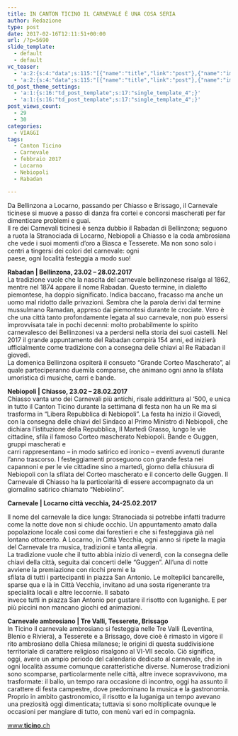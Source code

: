 ```yaml
---
title: IN CANTON TICINO IL CARNEVALE È UNA COSA SERIA
author: Redazione
type: post
date: 2017-02-16T12:11:51+00:00
url: /?p=5690
slide_template:
  - default
  - default
vc_teaser:
  - 'a:2:{s:4:"data";s:115:"[{"name":"title","link":"post"},{"name":"image","image":"featured","link":"none"},{"name":"text","mode":"excerpt"}]";s:7:"bgcolor";s:0:"";}'
  - 'a:2:{s:4:"data";s:115:"[{"name":"title","link":"post"},{"name":"image","image":"featured","link":"none"},{"name":"text","mode":"excerpt"}]";s:7:"bgcolor";s:0:"";}'
td_post_theme_settings:
  - 'a:1:{s:16:"td_post_template";s:17:"single_template_4";}'
  - 'a:1:{s:16:"td_post_template";s:17:"single_template_4";}'
post_views_count:
  - 29
  - 30
categories:
  - VIAGGI
tags:
  - Canton Ticino
  - Carnevale
  - febbraio 2017
  - Locarno
  - Nebiopoli
  - Rabadan

---
```

Da Bellinzona a Locarno, passando per Chiasso e Brissago, il Carnevale ticinese si muove a passo di danza fra cortei e concorsi mascherati per far dimenticare problemi e guai.  
Il re dei Carnevali ticinesi è senza dubbio il Rabadan di Bellinzona; seguono a ruota la Stranociada di Locarno, Nebiopoli a Chiasso e la coda ambrosiana che vede i suoi momenti d&#8217;oro a Biasca e Tesserete. Ma non sono solo i centri a tingersi dei colori del carnevale: ogni  
paese, ogni località festeggia a modo suo!

**Rabadan | Bellinzona, 23.02 – 28.02.2017**  
La tradizione vuole che la nascita del carnevale bellinzonese risalga al 1862, mentre nel 1874 appare il nome Rabadan. Questo termine, in dialetto piemontese, ha doppio significato. Indica baccano, fracasso ma anche un uomo mal ridotto dalle privazioni. Sembra che la parola derivi dal termine mussulmano Ramadan, appreso dai piemontesi durante le crociate. Vero è che una città tanto profondamente legata al suo carnevale, non può essersi improvvisata tale in pochi decenni: molto probabilmente lo spirito carnevalesco dei Bellinzonesi va a perdersi nella storia dei suoi castelli. Nel 2017 il grande appuntamento del Rabadan compirà 154 anni, ed inizierà ufficialmente come tradizione con a consegna delle chiavi al Re Rabadan il giovedì.  
La domenica Bellinzona ospiterà il consueto &#8220;Grande Corteo Mascherato&#8221;, al quale parteciperanno duemila comparse, che animano ogni anno la sfilata umoristica di musiche, carri e bande.

**Nebiopoli | Chiasso, 23.02 – 28.02.2017**  
Chiasso vanta uno dei Carnevali più antichi, risale addirittura al ‘500, e unica in tutto il Canton Ticino durante la settimana di festa non ha un Re ma si trasforma in “Libera Repubblica di Nebiopoli”. La festa ha inizio il Giovedì, con la consegna delle chiavi del Sindaco al Primo Ministro di Nebiopoli, che dichiara l’istituzione della Repubblica, Il Martedì Grasso, lungo le vie cittadine, sfila il famoso Corteo mascherato Nebiopoli. Bande e Guggen, gruppi mascherati e  
carri rappresentano &#8211; in modo satirico ed ironico &#8211; eventi avvenuti durante l&#8217;anno trascorso. I festeggiamenti proseguono con grande festa nei capannoni e per le vie cittadine sino a martedì, giorno della chiusura di Nebiopoli con la sfilata del Corteo mascherato e il concerto delle Guggen. Il Carnevale di Chiasso ha la particolarità di essere accompagnato da un giornalino satirico chiamato “Nebiolino”.

**Carnevale | Locarno città vecchia, 24-25.02.2017**

Il nome del carnevale la dice lunga: Stranociada si potrebbe infatti tradurre come la notte dove non si chiude occhio. Un appuntamento amato dalla popolazione locale così come dai forestieri e che si festeggiava già nel lontano ottocento. A Locarno, in Città Vecchia, ogni anno si ripete la magia del Carnevale tra musica, tradizioni e tanta allegria.  
La tradizione vuole che il tutto abbia inizio di venerdì, con la consegna delle chiavi della città, seguita dai concerti delle “Guggen”. All’una di notte avviene la premiazione con ricchi premi e la  
sfilata di tutti i partecipanti in piazza San Antonio. Le molteplici bancarelle, sparse qua e là in Città Vecchia, invitano ad una sosta rigenerante tra specialità locali e altre leccornie. Il sabato  
invece tutti in piazza San Antonio per gustare il risotto con luganighe. E per più piccini non mancano giochi ed animazioni.

**Carnevale ambrosiano | Tre Valli, Tesserete, Brissago**  
In Ticino il carnevale ambrosiano si festeggia nelle Tre Valli (Leventina, Blenio e Riviera), a Tesserete e a Brissago, dove cioè è rimasto in vigore il rito ambrosiano della Chiesa milanese; le origini di questa suddivisione territoriale di carattere religioso risalgono al VI-VII secolo. Ciò significa, oggi, avere un ampio periodo del calendario dedicato al carnevale, che in ogni località assume comunque caratteristiche diverse. Numerose tradizioni sono scomparse, particolarmente nelle città, altre invece sopravvivono, ma trasformate: il ballo, un tempo rara occasione di incontro, oggi ha assunto il carattere di festa campestre, dove predominano la musica e la gastronomia. Proprio in ambito gastronomico, il risotto e la luganiga un tempo avevano una preziosità oggi dimenticata; tuttavia si sono moltiplicate ovunque le occasioni per mangiare di tutto, con menù vari ed in compagnia.

[www.**ticino**.ch][1]

 [1]: https://www.ticino.ch